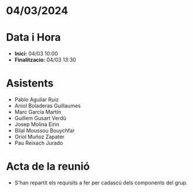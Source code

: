 # 04/03/2024

# Data i Hora
- **Inici:** 04/03 10:00
- **Finalitzacio:** 04/03 13:30


# Asistents

- Pablo Aguilar Ruiz
- Aniol Boladeras Guillaumes
- Marc García Martín
- Guillem Gusart Verdú
- Josep Molina Eirin
- Bilal Moussou Bouychfar
- Oriol Muñoz Zapater
- Pau Reixach Jurado

# Acta de la reunió

- S'han repartit els requisits a fer per cadascú dels components del grup.
